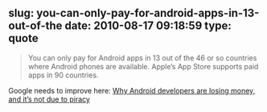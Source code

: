slug: you-can-only-pay-for-android-apps-in-13-out-of-the
date: 2010-08-17 09:18:59
type: quote
---

> You can only pay for Android apps in 13 out of the 46 or so countries where Android phones are available. Apple’s App Store supports paid apps in 90 countries.

Google needs to improve here: [Why Android developers are losing money, and it’s not due to piracy](http://royal.pingdom.com/2010/08/16/why-android-developers-are-losing-money/)
